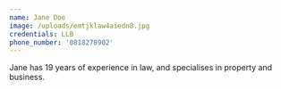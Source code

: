 ```yaml
---
name: Jane Doe
image: /uploads/emtjklaw4aiedn8.jpg
credentials: LLB
phone_number: '0818278902'
---
```


Jane has 19 years of experience in law, and specialises in property and business.